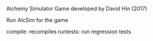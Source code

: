 Alchemy Simulator Game developed by David Hin (2017)

Run AlcSim for the game

compile: recompiles
runtests: run regression tests
